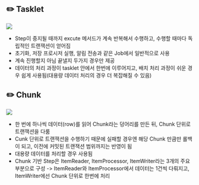 ## ✏️ Tasklet

![](https://velog.velcdn.com/images/wnguswn7/post/f47ec974-633d-4dc9-9084-46efb77e2cf1/image.PNG)

- Step이 중지될 때까지 excute 메서드가 계속 반복해서 수행하고, 수행할 때마다 독립적인 트랜잭션이 얻어짐
- 초기화, 저장 프로시저 실행, 알림 전송과 같은 Job에서 일반적으로 사용
- 계속 진행할지 아님 끝낼지 두가지 경우만 제공
- 데이터의 처리 과정이 tasklet 안에서 한번에 이루어지고, 배치 처리 과정이 쉬운 경우 쉽게 사용됨(대용량 데이터 처리의 경우 더 복잡해질 수 있음)

## ✏️ Chunk

![](https://velog.velcdn.com/images/wnguswn7/post/b3a11ddf-6751-4673-acba-a0d86332f454/image.PNG)

- 한 번에 하나씩 데이터(row)를 읽어 Chunk라는 덩어리를 만든 뒤, Chunk 단위로 트랜잭션을 다룸
- Cunk 단위로 트랜잭션을 수행하기 때문에 실패할 경우엔 해당 Chunk 만큼만 롤백이 되고, 이전에 커밋된 트랜잭션 범위까지는 반영이 됨
- 대용량 데이터를 처리할 경우 사용됨
- Chunk 기반 Step은 ItemReader, ItemProcessor, ItemWriter라는 3개의 주요 부분으로 구성 -> ItemReader와 ItemProcessor에서 데이터는 1건씩 다뤄지고, ItemWriter에선 Chunk 단위로 한번에 처리